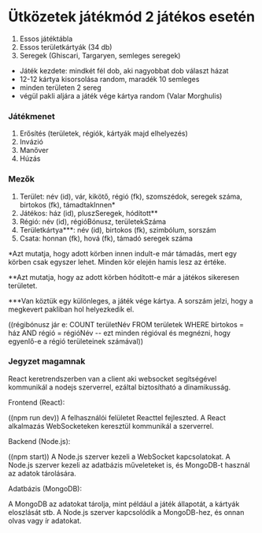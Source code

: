 # Ütközetek játékmód 2 játékos esetén
1. Essos játéktábla
2. Essos területkártyák (34 db)
3. Seregek (Ghiscari, Targaryen, semleges seregek)
- Játék kezdete: mindkét fél dob, aki nagyobbat dob választ házat
- 12-12 kártya kisorsolása random, maradék 10 semleges
- minden területen 2 sereg
- végül pakli aljára a játék vége kártya random (Valar Morghulis)
### Játékmenet
1. Erősítés (területek, régiók, kártyák majd elhelyezés)
2. Invázió
3. Manőver
4. Húzás

### Mezők
1. Terület: név (id), vár, kikötő, régió (fk), szomszédok, seregek száma, birtokos (fk), támadtakInnen*
2. Játékos: ház (id), pluszSeregek, hódított**
3. Régió: név (id), régióBónusz, területekSzáma
4. Területkártya***: név (id), birtokos (fk), szimbólum, sorszám
5. Csata: honnan (fk), hová (fk), támadó seregek száma

*Azt mutatja, hogy adott körben innen indult-e már támadás, mert egy körben csak egyszer lehet. Minden kör elején hamis lesz az értéke.

**Azt mutatja, hogy az adott körben hódított-e már a játékos sikeresen területet.

***Van köztük egy különleges, a játék vége kártya. A sorszám jelzi, hogy a megkevert pakliban hol helyezkedik el.

((régibónusz jár e: COUNT területNév FROM területek WHERE birtokos = ház AND régió = régióNév -- ezt minden régióval és megnézni, hogy egyenlő-e a régió területeinek számával))

### Jegyzet magamnak

React keretrendszerben van a client aki websocket segítségével kommunikál a nodejs szerverrel, ezáltal biztosítható a dinamikusság.

Frontend (React):

((npm run dev))
A felhasználói felületet Reacttel fejleszted.
A React alkalmazás WebSocketeken keresztül kommunikál a szerverrel.

Backend (Node.js):

((npm start))
A Node.js szerver kezeli a WebSocket kapcsolatokat.
A Node.js szerver kezeli az adatbázis műveleteket is, és MongoDB-t használ az adatok tárolására.

Adatbázis (MongoDB):

A MongoDB az adatokat tárolja, mint például a játék állapotát, a kártyák eloszlását stb.
A Node.js szerver kapcsolódik a MongoDB-hez, és onnan olvas vagy ír adatokat.
